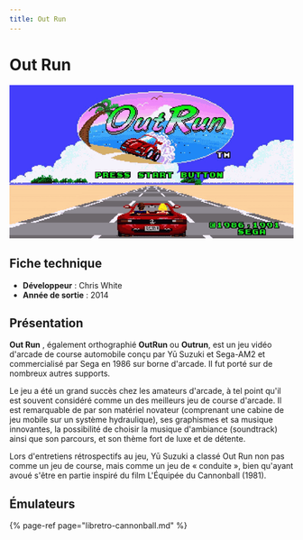 ```yaml
---
title: Out Run
---
```


# Out Run

![](./out-run/cannonball-nx.gif)

## Fiche technique

* **Développeur** : Chris White
* **Année de sortie** : 2014

## Présentation

**Out Run** , également orthographié **OutRun** ou **Outrun**, est un jeu vidéo d'arcade de course automobile conçu par Yū Suzuki et Sega-AM2 et commercialisé par Sega en 1986 sur borne d'arcade. Il fut porté sur de nombreux autres supports.

Le jeu a été un grand succès chez les amateurs d'arcade, à tel point qu'il est souvent considéré comme un des meilleurs jeu de course d'arcade. Il est remarquable de par son matériel novateur \(comprenant une cabine de jeu mobile sur un système hydraulique\), ses graphismes et sa musique innovantes, la possibilité de choisir la musique d'ambiance \(soundtrack\) ainsi que son parcours, et son thème fort de luxe et de détente.

Lors d'entretiens rétrospectifs au jeu, Yū Suzuki a classé Out Run non pas comme un jeu de course, mais comme un jeu de « conduite », bien qu'ayant avoué s'être en partie inspiré du film L'Équipée du Cannonball \(1981\).

## Émulateurs

{% page-ref page="libretro-cannonball.md" %}

